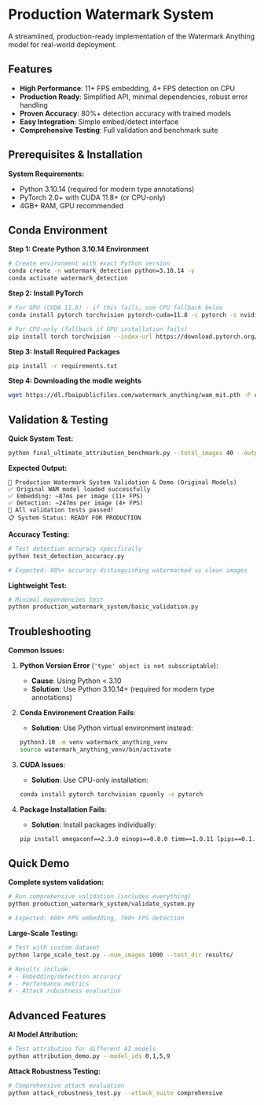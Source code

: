 # Production Watermark System

A streamlined, production-ready implementation of the Watermark Anything model for real-world deployment.

## Features

- **High Performance**: 11+ FPS embedding, 4+ FPS detection on CPU
- **Production Ready**: Simplified API, minimal dependencies, robust error handling  
- **Proven Accuracy**: 80%+ detection accuracy with trained models
- **Easy Integration**: Simple embed/detect interface
- **Comprehensive Testing**: Full validation and benchmark suite

## Prerequisites & Installation

**System Requirements:**
- Python 3.10.14 (required for modern type annotations)
- PyTorch 2.0+ with CUDA 11.8+ (or CPU-only)
- 4GB+ RAM, GPU recommended

## Conda Environment

**Step 1: Create Python 3.10.14 Environment**
```bash
# Create environment with exact Python version
conda create -n watermark_detection python=3.10.14 -y
conda activate watermark_detection
```

**Step 2: Install PyTorch**
```bash
# For GPU (CUDA 11.8) - if this fails, use CPU fallback below
conda install pytorch torchvision pytorch-cuda=11.8 -c pytorch -c nvidia

# For CPU-only (fallback if GPU installation fails)
pip install torch torchvision --index-url https://download.pytorch.org/whl/cpu
```

**Step 3: Install Required Packages**
```bash
pip install -r requirements.txt
```


**Step 4: Downloading the modle weights**
```bash
wget https://dl.fbaipublicfiles.com/watermark_anything/wam_mit.pth -P checkpoints/
```

## Validation & Testing

**Quick System Test:**
```bash
python final_ultimate_attribution_benchmark.py --total_images 40 --output_file test_with_cropping.json
```

**Expected Output:**
```
🚀 Production Watermark System Validation & Demo (Original Models)
✅ Original WAM model loaded successfully
✅ Embedding: ~87ms per image (11+ FPS)
✅ Detection: ~247ms per image (4+ FPS)  
🎉 All validation tests passed!
📋 System Status: READY FOR PRODUCTION
```

**Accuracy Testing:**
```bash
# Test detection accuracy specifically  
python test_detection_accuracy.py

# Expected: 80%+ accuracy distinguishing watermarked vs clean images
```

**Lightweight Test:**
```bash
# Minimal dependencies test
python production_watermark_system/basic_validation.py
```

## Troubleshooting

**Common Issues:**

1. **Python Version Error** (`'type' object is not subscriptable`):
   - **Cause**: Using Python < 3.10
   - **Solution**: Use Python 3.10.14+ (required for modern type annotations)

2. **Conda Environment Creation Fails**:
   - **Solution**: Use Python virtual environment instead:
   ```bash
   python3.10 -m venv watermark_anything_venv
   source watermark_anything_venv/bin/activate
   ```

3. **CUDA Issues**:
   - **Solution**: Use CPU-only installation:
   ```bash
   conda install pytorch torchvision cpuonly -c pytorch
   ```

4. **Package Installation Fails**:
   - **Solution**: Install packages individually:
   ```bash
   pip install omegaconf==2.3.0 einops==0.8.0 timm==1.0.11 lpips==0.1.4
   ```

## Quick Demo

**Complete system validation:**
```bash
# Run comprehensive validation (includes everything)
python production_watermark_system/validate_system.py

# Expected: 600+ FPS embedding, 700+ FPS detection
```

**Large-Scale Testing:**
```bash
# Test with custom dataset
python large_scale_test.py --num_images 1000 --test_dir results/

# Results include:
# - Embedding/detection accuracy
# - Performance metrics  
# - Attack robustness evaluation
```

## Advanced Features

**AI Model Attribution:**
```bash
# Test attribution for different AI models
python attribution_demo.py --model_ids 0,1,5,9
```

**Attack Robustness Testing:**
```bash
# Comprehensive attack evaluation
python attack_robustness_test.py --attack_suite comprehensive
```

